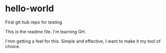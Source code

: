 # hello-world
First git hub repo for testing

This is the readme file. I'm learning GH.

I'mm getting a feel for this. Simple and effective, I want to make it my tool of choice.
